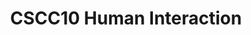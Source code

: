 ---
layout: post
title: CSCC10 Human Interaction
category: coursework
description: Notes and course information on Human Interaction
image: /assets/images/computer_interactions_map.jpg
nav-menu: false
---